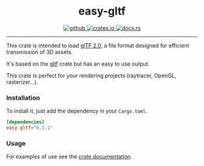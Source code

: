 <h1 align="center">
    easy-gltf
</h1>
<p align="center">
   <a href="https://github.com/flomonster/easy-gltf/actions">
      <img src="https://github.com/flomonster/easy-gltf/workflows/Build/badge.svg" alt="github">
   </a>
   <a href="https://crates.io/crates/easy-gltf">
      <img src="https://img.shields.io/crates/v/easy-gltf.svg" alt="crates.io">
   </a>
   <a href="https://docs.rs/easy-gltf">
      <img src="https://docs.rs/easy-gltf/badge.svg" alt="docs.rs">
   </a>
</p>
<hr>

This crate is intended to load [glTF 2.0](https://www.khronos.org/gltf), a file format designed for efficient transmission of 3D assets.

It's based on the [gltf](https://github.com/gltf-rs/gltf) crate but has an easy to use output.

This crate is perfect for your rendering projects (raytracer, OpenGL, rasterizer...).

### Installation

To install it, just add the dependency in your `Cargo.toml`.

```toml
[dependencies]
easy-gltf="0.1.1"
```

### Usage

For examples of use see the [crate documentation](https://docs.rs/easy-gltf).
